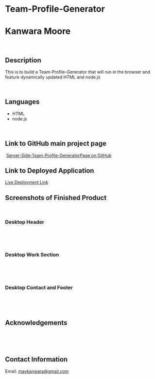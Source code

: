 # Team-Profile-Generator

# Kanwara Moore
​
## Description
​This is to build a Team-Profile-Generator that will run in the browser and feature dynamically updated HTML and node.js

​
## Languages

- HTML
- node.js

​
## Link to GitHub main project page
​
[Server-Side-Team-Profile-GeneratorPage on GitHub](https://github.com/Maykanwara/Team-Profile-Generator)
​
## Link to Deployed Application

[Live Deployment Link](https://maykanwara.github.io/Team-Profile-Generator)
​
## Screenshots of Finished Product
​
### Desktop Header
​

​
### Desktop Work Section
​

​
### Desktop Contact and Footer
​

​
## Acknowledgements
​

​
## Contact Information
​Email: maykanwara@gmail.com












<!-- GIVEN a command-line application that accepts user input
WHEN I am prompted for my team members and their information
THEN an HTML file is generated that displays a nicely formatted team roster based on user input
WHEN I click on an email address in the HTML
THEN my default email program opens and populates the TO field of the email with the address
WHEN I click on the GitHub username
THEN that GitHub profile opens in a new tab
WHEN I start the application
THEN I am prompted to enter the team manager’s name, employee ID, email address, and office number
WHEN I enter the team manager’s name, employee ID, email address, and office number
THEN I am presented with a menu with the option to add an engineer or an intern or to finish building my team
WHEN I select the engineer option
THEN I am prompted to enter the engineer’s name, ID, email, and GitHub username, and I am taken back to the menu
WHEN I select the intern option
THEN I am prompted to enter the intern’s name, ID, email, and school, and I am taken back to the menu
WHEN I decide to finish building my team
THEN I exit the application, and the HTML is generated -->